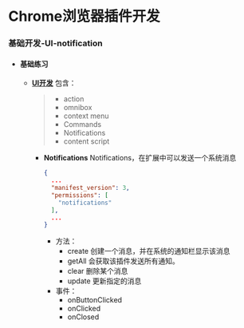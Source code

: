 # Chrome浏览器插件开发

### 基础开发-UI-notification

* #### 基础练习
  * **[UI开发](https://developer.chrome.com/docs/extensions/mv3/user_interface)**
    包含：
    > * action
    > * omnibox
    > * context menu
    > * Commands
    > * Notifications
    > * content script
    * **Notifications**
      Notifications，在扩展中可以发送一个系统消息
      ```json
      {
        ...
        "manifest_version": 3,
        "permissions": [
          "notifications"
        ],
        ...
      }
      ```
      * 方法：
        * create
        创建一个消息，并在系统的通知栏显示该消息
        * getAll
        会获取该插件发送所有通知。
        * clear
        删除某个消息
        * update
        更新指定的消息
      * 事件：
        * onButtonClicked
        * onClicked
        * onClosed
